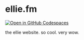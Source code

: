 # ellie.fm
[![Open in GitHub Codespaces](https://github.com/codespaces/badge.svg)](https://codespaces.new/rv32ima/ellie.fm?quickstart=1)

the ellie website. so cool. very wow.